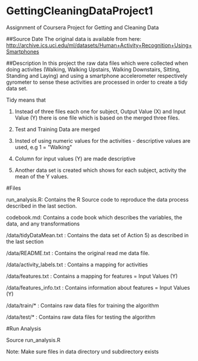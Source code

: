 # GettingCleaningDataProject1
Assignment of Coursera Project for Getting and Cleaning Data

##Source Date
The original data is available from here:
http://archive.ics.uci.edu/ml/datasets/Human+Activity+Recognition+Using+Smartphones 

##Description
In this project the raw data files which were collected when doing activites (Walking, Walking Upstairs, Walking Downstairs, Sitting, Standing and Laying) and using a smartphone accelerometer respectively gyrometer to sense these activities are processed in order to create a tidy data set.

Tidy means that

1) Instead of three files each one for  subject, Output Value (X) and Input Value (Y) there is one file which is based on the merged three files.


2) Test and Training Data are merged

3) Insted of using numeric values for the activities - descriptive values are used, e.g 1 = "Walking"

4) Column for input values (Y) are made descriptive

5) Another data set is created which shows for each subject, activity the mean of the Y values.

#Files

run_analysis.R: Contains the R Source code to reproduce the data process described in the last section.

codebook.md: Contains a code book which describes the variables, the data, and any transformations

/data/tidyDataMean.txt : Contains the data set of Action 5) as described in the last section

/data/README.txt : Contains the original read me data file.

/data/activity_labels.txt : Contains a mapping for activities

/data/features.txt : Contains a mapping for features = Input Values (Y)

/data/features_info.txt : Contains information about features = Input Values (Y)

/data/train/* : Contains raw data files for training the algorithm

/data/test/* : Contains raw data files for testing the algorithm

#Run Analysis

Source run_analysis.R 

Note: Make sure files in data directory und subdirectory exists
